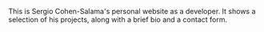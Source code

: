 This is Sergio Cohen-Salama's personal website as a developer. It shows a selection of his projects, along with a brief bio and a contact form.
